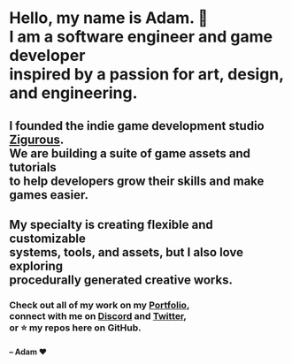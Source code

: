 <h1>
  Hello, my name is Adam. 👋 <br>
  I am a software engineer and game developer <br>
  inspired by a passion for art, design, and engineering.
</h1>

<h2>
  I founded the indie game development studio <a href="https://github.com/zigurous">Zigurous</a>.<br>
  We are building a suite of game assets and tutorials<br>
  to help developers grow their skills and make games easier.
</h2>

<h2>
  My specialty is creating flexible and customizable<br>
  systems, tools, and assets, but I also love exploring<br>
  procedurally generated creative works.
</h2>

<h3>
  Check out all of my work on my <a href="https://adamgraham.github.io">Portfolio</a>, <br>
  connect with me on <a href="https://discord.gg/DdYyWVb">Discord</a> and <a href="https://twitter.com/zigurous">Twitter</a>, <br>
  or ⭐ my repos here on GitHub.
</h3>

<h4>
– Adam ❤️
</h4>
